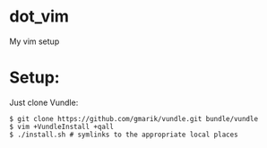 dot_vim
=======

My vim setup

Setup:
===

Just clone Vundle:
```
$ git clone https://github.com/gmarik/vundle.git bundle/vundle
$ vim +VundleInstall +qall
$ ./install.sh # symlinks to the appropriate local places
```
